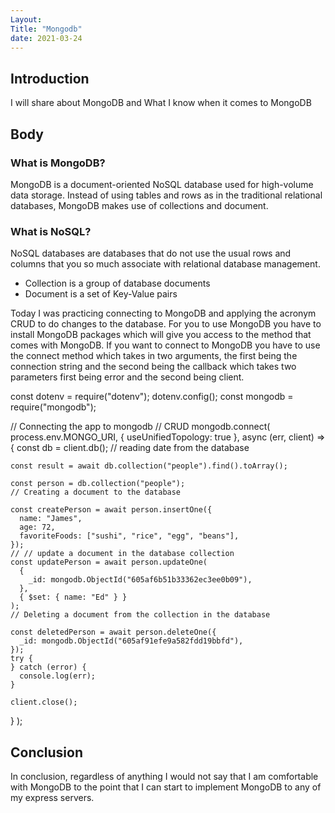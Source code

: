 ```yaml
---
Layout:
Title: "Mongodb"
date: 2021-03-24
---
```


## Introduction

I will share about MongoDB and What I know when it comes to MongoDB

## Body

### What is MongoDB?

MongoDB is a document-oriented NoSQL database used for high-volume data storage. Instead of using tables and rows as in the traditional relational databases, MongoDB makes use of collections and document.

### What is NoSQL?

NoSQL databases are databases that do not use the usual rows and columns that you so much associate with relational database management.

- Collection is a group of database documents
- Document is a set of Key-Value pairs

Today I was practicing connecting to MongoDB and applying the acronym CRUD to do changes to the database. For you to use MongoDB you have to install MongoDB packages which will give you access to the method that comes with MongoDB. If you want to connect to MongoDB you have to use the connect method which takes in two arguments, the first being the connection string and the second being the callback which takes two parameters first being error and the second being client.

const dotenv = require("dotenv");
dotenv.config();
const mongodb = require("mongodb");

// Connecting the app to mongodb
// CRUD
mongodb.connect(
process.env.MONGO_URI,
{ useUnifiedTopology: true },
async (err, client) => {
const db = client.db();
// reading date from the database

    const result = await db.collection("people").find().toArray();

    const person = db.collection("people");
    // Creating a document to the database

    const createPerson = await person.insertOne({
      name: "James",
      age: 72,
      favoriteFoods: ["sushi", "rice", "egg", "beans"],
    });
    // // update a document in the database collection
    const updatePerson = await person.updateOne(
      {
        _id: mongodb.ObjectId("605af6b51b33362ec3ee0b09"),
      },
      { $set: { name: "Ed" } }
    );
    // Deleting a document from the collection in the database

    const deletedPerson = await person.deleteOne({
      _id: mongodb.ObjectId("605af91efe9a582fdd19bbfd"),
    });
    try {
    } catch (error) {
      console.log(err);
    }

    client.close();

}
);

## Conclusion

In conclusion, regardless of anything I would not say that I am comfortable with MongoDB to the point that I can start to implement MongoDB to any of my express servers.
